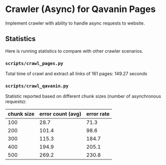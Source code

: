 # Crawler (Async) for Qavanin Pages
Implement crawler with ability to handle async requests to website.



## Statistics

Here is running statistics to compare with other crawler scenarios.

### `scripts/crawl_pages.py`

Total time of crawl and extract all links of 161 pages: 149.27 seconds

### `scripts/crawl_qavanin.py`
 Statistic reported based on different chunk sizes (number of asynchronous requests):

| chunk size | error count (avg)| error rate |
|------------|------------------|------------|
| 100        |     28.7         |     71.3   |
| 200        |     101.4        |     98.6   |
| 300        |     115.3        |     184.7  |
| 400        |     194.9        |     205.1  |
| 500        |     269.2        |     230.8  |

